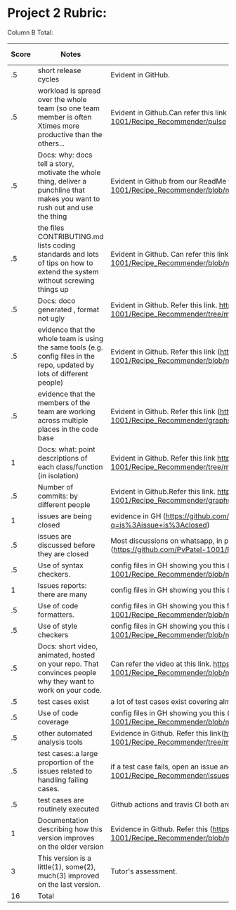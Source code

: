 # Project 2 Rubric:

Column B Total:

| Score | Notes                                                                                                                         | Evidence                                                                                                                                                    | Self Assessment |
| ----- | ----------------------------------------------------------------------------------------------------------------------------- | ----------------------------------------------------------------------------------------------------------------------------------------------------------- | --------------- |
| .5    | short release cycles                                                                                                          | Evident in GitHub.                                                                                                                                          | .5              |
| .5    | workload is spread over the whole team (so one team member is often Xtimes more productive than the others...                 | Evident in Github.Can refer this link to see all contributions.https://github.com/PvPatel-1001/Recipe_Recommender/pulse                                     | .5              |
| .5    | Docs: why: docs tell a story, motivate the whole thing, deliver a punchline that makes you want to rush out and use the thing | Evident in Github from our ReadMe file.https://github.com/PvPatel-1001/Recipe_Recommender/blob/master/README.md                                             | .5              |
| .5    | the files CONTRIBUTING.md lists coding standards and lots of tips on how to extend the system without screwing things up      | Evident in Github. Can refer this link https://github.com/PvPatel-1001/Recipe_Recommender/blob/master/CONTRIBUTING.md                                       | .5              |
| .5    | Docs: doco generated , format not ugly                                                                                        | Evident in Github. Refer this link. https://github.com/PvPatel-1001/Recipe_Recommender/tree/master/docs                                                     | .5              |
| .5    | evidence that the whole team is using the same tools (e.g. config files in the repo, updated by lots of different people)     | Evident in Github. Refer this link (https://github.com/PvPatel-1001/Recipe_Recommender/blob/master/Code/backend/package.json)                               | .5              |
| .5    | evidence that the members of the team are working across multiple places in the code base                                     | Evident in Github. Refer this link (https://github.com/PvPatel-1001/Recipe_Recommender/graphs/contributors)                                                 | .5              |
| 1     | Docs: what: point descriptions of each class/function (in isolation)                                                          | Evident in Github. Refer this link https://github.com/PvPatel-1001/Recipe_Recommender/tree/master/docs                                                      | 1               |
| .5    | Number of commits: by different people                                                                                        | Evident in Github.Refer this link. https://github.com/PvPatel-1001/Recipe_Recommender/graphs/contributors                                                   | .5              |
| 1     | issues are being closed                                                                                                       | evidence in GH (https://github.com/PvPatel-1001/Recipe_Recommender/issues?q=is%3Aissue+is%3Aclosed)                                                         | 1               |
| .5    | issues are discussed before they are closed                                                                                   | Most discussions on whatsapp, in person, on issue comments, and over calls (https://github.com/PvPatel-1001/Recipe_Recommender/issues)                      | .5              |
| .5    | Use of syntax checkers.                                                                                                       | config files in GH showing you this (https://github.com/PvPatel-1001/Recipe_Recommender/blob/master/.github/workflows/Code_Formatter_and_Syntax_Check.yml)  | .5              |
| 1     | Issues reports: there are many                                                                                                | config files in GH showing you this (https://github.com/PvPatel-1001/Recipe_Recommender/issues)                                                             | 1               |
| .5    | Use of code formatters.                                                                                                       | config files in GH showing you this formatter's config (https://github.com/PvPatel-1001/Recipe_Recommender/blob/master/.github/workflows/codeFormatter.yml) | .5              |
| .5    | Use of style checkers                                                                                                         | config files in GH showing you this (https://github.com/PvPatel-1001/Recipe_Recommender/blob/master/.github/workflows/Style_Checker_and_Prettify_Code.yml)  | .5              |
| .5    | Docs: short video, animated, hosted on your repo. That convinces people why they want to work on your code.                   | Can refer the video at this link. https://github.com/PvPatel-1001/Recipe_Recommender/blob/master/README.md                                                  | .5              |
| .5    | test cases exist                                                                                                              | a lot of test cases exist covering almost all the functionalities.                                                                                          | .5              |
| .5    | Use of code coverage                                                                                                          | config files in GH showing you this (https://github.com/PvPatel-1001/Recipe_Recommender/blob/master/.github/workflows/coverage.yml)                         | .5              |
| .5    | other automated analysis tools                                                                                                | Evidence in Github. Refer this link(https://github.com/PvPatel-1001/Recipe_Recommender/tree/master/.github/workflows)                                       | .5              |
| .5    | test cases:.a large proportion of the issues related to handling failing cases.                                               | if a test case fails, open an issue and fix it. One of the example (https://github.com/PvPatel-1001/Recipe_Recommender/issues/17)                           | .5              |
| .5    | test cases are routinely executed                                                                                             | Github actions and travis CI both are conducting regular tests                                                                                              | .5              |
| 1     | Documentation describing how this version improves on the older version                                                       | Evidence in Github. Refer this (https://github.com/PvPatel-1001/Recipe_Recommender/blob/master/docs/changes.md)                                             | 1               |
| 3     | This version is a little(1), some(2), much(3) improved on the last version.                                                   | Tutor's assessment.                                                                                                                                         |
| 16    | Total                                                                                                                         |
